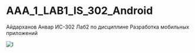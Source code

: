 # AAA_1_LAB1_IS_302_Android

Айдарханов Анвар ИС-302 Лаб2 по дисциплине Разработка мобильных приложений

![l](https://user-images.githubusercontent.com/75249457/195010603-fc1bde34-0417-4c4e-8b09-c15104e5ef46.PNG)

